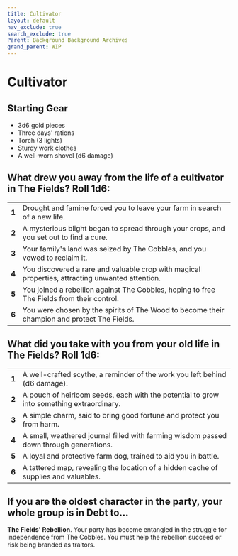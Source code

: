 ```yaml
---
title: Cultivator
layout: default
nav_exclude: true
search_exclude: true
Parent: Background Background Archives
grand_parent: WIP
---
```


# Cultivator

## Starting Gear

- 3d6 gold pieces
- Three days' rations
- Torch (3 lights)
- Sturdy work clothes
- A well-worn shovel (d6 damage)

## What drew you away from the life of a cultivator in The Fields? Roll 1d6:

|       |                                                              |
| ----- | ------------------------------------------------------------ |
| **1** | Drought and famine forced you to leave your farm in search of a new life. |
| **2** | A mysterious blight began to spread through your crops, and you set out to find a cure. |
| **3** | Your family's land was seized by The Cobbles, and you vowed to reclaim it. |
| **4** | You discovered a rare and valuable crop with magical properties, attracting unwanted attention. |
| **5** | You joined a rebellion against The Cobbles, hoping to free The Fields from their control. |
| **6** | You were chosen by the spirits of The Wood to become their champion and protect The Fields. |

## What did you take with you from your old life in The Fields? Roll 1d6:

|       |                                                              |
| ----- | ------------------------------------------------------------ |
| **1** | A well-crafted scythe, a reminder of the work you left behind (d6 damage). |
| **2** | A pouch of heirloom seeds, each with the potential to grow into something extraordinary. |
| **3** | A simple charm, said to bring good fortune and protect you from harm. |
| **4** | A small, weathered journal filled with farming wisdom passed down through generations. |
| **5** | A loyal and protective farm dog, trained to aid you in battle. |
| **6** | A tattered map, revealing the location of a hidden cache of supplies and valuables. |

## If you are the oldest character in the party, your whole group is in Debt to...

**The Fields' Rebellion**. Your party has become entangled in the struggle for independence from The Cobbles. You must help the rebellion succeed or risk being branded as traitors.